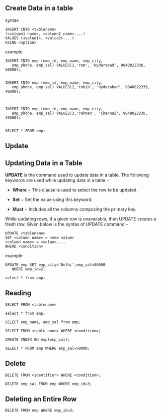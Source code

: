 ## Create Data in a table

syntax 

```
INSERT INTO <tablename>
(<column1 name>, <column2 name>....)
VALUES (<value1>, <value2>....)
USING <option>
```



example 

```
INSERT INTO emp (emp_id, emp_name, emp_city,
   emp_phone, emp_sal) VALUES(1,'ram', 'Hyderabad', 9848022338, 50000);


INSERT INTO emp (emp_id, emp_name, emp_city,
   emp_phone, emp_sal) VALUES(2,'robin', 'Hyderabad', 9848022339, 40000);



INSERT INTO emp (emp_id, emp_name, emp_city,
   emp_phone, emp_sal) VALUES(3,'rahman', 'Chennai', 9848022330, 45000);


SELECT * FROM emp;
```





## Update

## Updating Data in a Table

**UPDATE** is the command used to update data in a table. The following keywords are used while updating data in a table −

- **Where** − This clause is used to select the row to be updated.

- **Set** − Set the value using this keyword.

- **Must** − Includes all the columns composing the primary key.

While updating rows, if a given row is unavailable, then UPDATE 
creates a fresh row. Given below is the syntax of UPDATE command −

```
UPDATE <tablename>
SET <column name> = <new value>
<column name> = <value>....
WHERE <condition>
```



example 

```
UPDATE emp SET emp_city='Delhi',emp_sal=50000
   WHERE emp_id=2;
```

```
select * from emp;
```



## Reading



```
SELECT FROM <tablename>
```

```
select * from emp;
```

```
SELECT emp_name, emp_sal from emp;
```



```
SELECT FROM <table name> WHERE <condition>;
```

```
CREATE INDEX ON emp(emp_sal);
```



```
SELECT * FROM emp WHERE emp_sal=50000;
```



## Delete



```
DELETE FROM <identifier> WHERE <condition>;
```



```
DELETE emp_sal FROM emp WHERE emp_id=3;
```

## Deleting an Entire Row



```
DELETE FROM emp WHERE emp_id=3;
```
